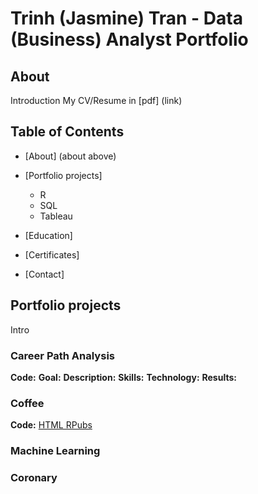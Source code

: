 # Trinh (Jasmine) Tran - Data (Business) Analyst Portfolio
## About
Introduction
My CV/Resume in [pdf] (link)
## Table of Contents
- [About] (about above)
- [Portfolio projects]
  - R
  - SQL
  - Tableau

- [Education]
- [Certificates]
- [Contact]

## Portfolio projects
Intro
### Career Path Analysis
**Code:**
**Goal:**
**Description:**
**Skills:**
**Technology:**
**Results:**

### Coffee
**Code:** [HTML RPubs](http://rpubs.com/trinhjasminetran27/1223031)
### Machine Learning
### Coronary
### 
###
